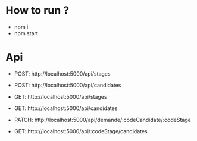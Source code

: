 # How to run ?

- npm i
- npm start

# Api

- POST: http://localhost:5000/api/stages
- POST: http://localhost:5000/api/candidates

- GET: http://localhost:5000/api/stages
- GET: http://localhost:5000/api/candidates

- PATCH: http://localhost:5000/api/demande/:codeCandidate/:codeStage
- GET: http://localhost:5000/api/:codeStage/candidates
